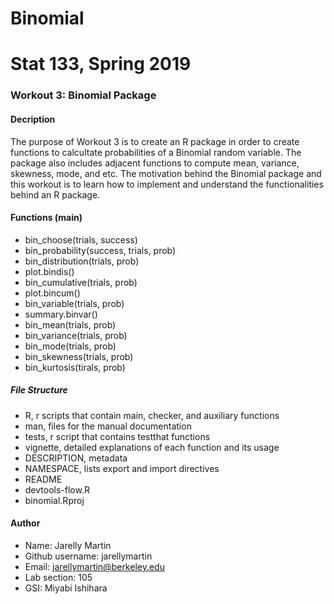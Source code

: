# Binomial

# Stat 133, Spring 2019

### Workout 3: Binomial Package

#### Decription

The purpose of Workout 3 is to create an R package in order to create functions to calcultate probabilities of a Binomial random variable. The package also includes adjacent functions to compute mean, variance, skewness, mode, and etc. The motivation behind the Binomial package and this workout is to learn how to implement and understand the functionalities behind an R package. 

#### Functions (main)
- bin_choose(trials, success)
- bin_probability(success, trials, prob)
- bin_distribution(trials, prob)
- plot.bindis()
- bin_cumulative(trials, prob)
- plot.bincum()
- bin_variable(trials, prob)
- summary.binvar()
- bin_mean(trials, prob)
- bin_variance(trials, prob)
- bin_mode(trials, prob)
- bin_skewness(trials, prob)
- bin_kurtosis(tirals, prob)

##### File Structure
- R, r scripts that contain main, checker, and auxiliary functions
- man, files for the manual documentation
- tests, r script that contains testthat functions
- vignette, detailed explanations of each function and its usage
- DESCRIPTION, metadata
- NAMESPACE, lists export and import directives
- README
- devtools-flow.R
- binomial.Rproj


#### Author 

- Name: Jarelly Martin
- Github username: jarellymartin
- Email: jarellymartin@berkeley.edu
- Lab section: 105
- GSI: Miyabi Ishihara